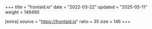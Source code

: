 +++
title = "frontaid.io"
date = "2022-03-22"
updated = "2025-05-11"
weight = 149490

[extra]
source = "https://frontaid.io"
ratio = 35
size = 146
+++
